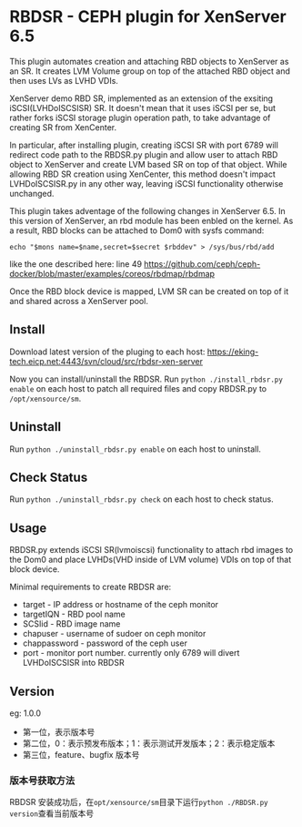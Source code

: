 # RBDSR - CEPH plugin for XenServer 6.5
This plugin automates creation and attaching RBD objects to XenServer as an SR. It creates LVM Volume group on top of the attached RBD object and then uses LVs as LVHD VDIs.

XenServer demo RBD SR, implemented as an extension of the exsiting iSCSI(LVHDoISCSISR) SR. It doesn't mean that it uses iSCSI per se, but rather forks iSCSI storage plugin operation path, to take advantage of creating SR from XenCenter.

In particular, after installing plugin, creating iSCSI SR with port 6789 will redirect code path to the RBDSR.py plugin and allow user to attach RBD object to XenServer and create LVM based SR on top of that object. While allowing RBD SR creation using XenCenter, this method doesn't impact LVHDoISCSISR.py in any other way, leaving iSCSI functionality otherwise unchanged. 

This plugin takes adventage of the following changes in XenServer 6.5. In this version of XenServer, an rbd module has been enbled on the kernel. As a result, RBD blocks can be attached to Dom0 with sysfs command:

```echo "$mons name=$name,secret=$secret $rbddev" > /sys/bus/rbd/add```

like the one described here: line 49 https://github.com/ceph/ceph-docker/blob/master/examples/coreos/rbdmap/rbdmap

Once the RBD block device is mapped, LVM SR can be created on top of it and shared across a XenServer pool.

## Install
Download latest version of the pluging to each host: https://eking-tech.eicp.net:4443/svn/cloud/src/rbdsr-xen-server

Now you can install/uninstall the RBDSR. 
Run `python ./install_rbdsr.py enable` on each host to patch all required files and copy RBDSR.py to `/opt/xensource/sm`.

## Uninstall
Run `python ./uninstall_rbdsr.py enable` on each host to uninstall.

## Check Status
Run `python ./uninstall_rbdsr.py check` on each host to check status.

## Usage

RBDSR.py extends iSCSI SR(lvmoiscsi) functionality to attach rbd images to the Dom0 and place LVHDs(VHD inside of LVM volume) VDIs on top of that block device.

Minimal requirements to create RBDSR are:
* target - IP address or hostname of the ceph monitor
* targetIQN - RBD pool name
* SCSIid - RBD image name
* chapuser - username of sudoer on ceph monitor
* chappassword - password of the ceph user
* port - monitor port number. currently only 6789 will divert LVHDoISCSISR into RBDSR


## Version

eg: 1.0.0

* 第一位，表示版本号
* 第二位，0：表示预发布版本；1：表示测试开发版本；2：表示稳定版本
* 第三位，feature、bugfix 版本号

### 版本号获取方法
RBDSR 安装成功后，在`opt/xensource/sm`目录下运行`python ./RBDSR.py version`查看当前版本号
